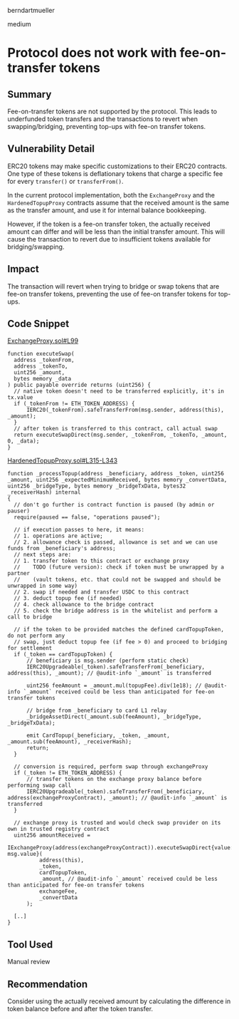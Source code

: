 berndartmueller

medium

# Protocol does not work with fee-on-transfer tokens

## Summary

Fee-on-transfer tokens are not supported by the protocol. This leads to underfunded token transfers and the transactions to revert when swapping/bridging, preventing top-ups with fee-on transfer tokens.

## Vulnerability Detail

ERC20 tokens may make specific customizations to their ERC20 contracts.
One type of these tokens is deflationary tokens that charge a specific fee for every `transfer()` or `transferFrom()`.

In the current protocol implementation, both the `ExchangeProxy` and the `HardenedTopupProxy` contracts assume that the received amount is the same as the transfer amount, and use it for internal balance bookkeeping.

However, if the token is a fee-on transfer token, the actually received amount can differ and will be less than the initial transfer amount. This will cause the transaction to revert due to insufficient tokens available for bridging/swapping.

## Impact

The transaction will revert when trying to bridge or swap tokens that are fee-on transfer tokens, preventing the use of fee-on transfer tokens for top-ups.

## Code Snippet

[ExchangeProxy.sol#L99](https://github.com/sherlock-audit/2022-10-mover/blob/main/cardtopup_contract/contracts/ExchangeProxy.sol#L99)

```solidity
function executeSwap(
  address _tokenFrom,
  address _tokenTo,
  uint256 _amount,
  bytes memory _data
) public payable override returns (uint256) {
  // native token doesn't need to be transferred explicitly, it's in tx.value
  if (_tokenFrom != ETH_TOKEN_ADDRESS) {
      IERC20(_tokenFrom).safeTransferFrom(msg.sender, address(this), _amount);
  }
  // after token is transferred to this contract, call actual swap
  return executeSwapDirect(msg.sender, _tokenFrom, _tokenTo, _amount, 0, _data);
}
```

[HardenedTopupProxy.sol#L315-L343](https://github.com/sherlock-audit/2022-10-mover/blob/main/cardtopup_contract/contracts/HardenedTopupProxy.sol#L315-L343)

```solidity
function _processTopup(address _beneficiary, address _token, uint256 _amount, uint256 _expectedMinimumReceived, bytes memory _convertData, uint256 _bridgeType, bytes memory _bridgeTxData, bytes32 _receiverHash) internal
{
  // don't go further is contract function is paused (by admin or pauser)
  require(paused == false, "operations paused");

  // if execution passes to here, it means:
  // 1. operations are active;
  // 2. allowance check is passed, allowance is set and we can use funds from _beneficiary's address;
  // next steps are:
  // 1. transfer token to this contract or exchange proxy
  //    TODO (future version): check if token must be unwrapped by a partner
  //    (vault tokens, etc. that could not be swapped and should be unwrapped in some way)
  // 2. swap if needed and transfer USDC to this contract
  // 3. deduct topup fee (if needed)
  // 4. check allowance to the bridge contract
  // 5. check the bridge address is in the whitelist and perform a call to bridge

  // if the token to be provided matches the defined cardTopupToken, do not perform any
  // swap, just deduct topup fee (if fee > 0) and proceed to bridging for settlement
  if (_token == cardTopupToken) {
      // beneficiary is msg.sender (perform static check)
      IERC20Upgradeable(_token).safeTransferFrom(_beneficiary, address(this), _amount); // @audit-info `_amount` is transferred

      uint256 feeAmount = _amount.mul(topupFee).div(1e18); // @audit-info `_amount` received could be less than anticipated for fee-on transfer tokens

      // bridge from _beneficiary to card L1 relay
      _bridgeAssetDirect(_amount.sub(feeAmount), _bridgeType, _bridgeTxData);

      emit CardTopup(_beneficiary, _token, _amount, _amount.sub(feeAmount), _receiverHash);
      return;
  }

  // conversion is required, perform swap through exchangeProxy
  if (_token != ETH_TOKEN_ADDRESS) {
      // transfer tokens on the exchange proxy balance before performing swap call
      IERC20Upgradeable(_token).safeTransferFrom(_beneficiary, address(exchangeProxyContract), _amount); // @audit-info `_amount` is transferred
  }

  // exchange proxy is trusted and would check swap provider on its own in trusted registry contract
  uint256 amountReceived =
      IExchangeProxy(address(exchangeProxyContract)).executeSwapDirect{value: msg.value}(
          address(this),
          _token,
          cardTopupToken,
          _amount, // @audit-info `_amount` received could be less than anticipated for fee-on transfer tokens
          exchangeFee,
          _convertData
      );

  [..]
}
```

## Tool Used

Manual review

## Recommendation

Consider using the actually received amount by calculating the difference in token balance before and after the token transfer.
